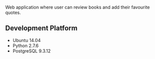 Web application where user can review books and add their favourite quotes.

## Development Platform
* Ubuntu 14.04
* Python 2.7.6
* PostgreSQL 9.3.12

